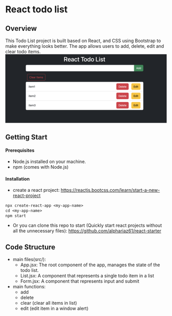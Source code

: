 # React todo list 

## Overview
This Todo List project is built based on React, and CSS using Bootstrap to make everything looks better. The app allows users to add, delete, edit and clear todo items.
![Alt text](https://github.com/yyutang/React-Todo-List/blob/main/img/readme.png)

## Getting Start
#### Prerequisites
- Node.js installed on your machine.
- npm (comes with Node.js)

#### Installation
- create a react project: https://reactjs.bootcss.com/learn/start-a-new-react-project 
```
npx create-react-app <my-app-name>
cd <my-app-name>
npm start
```
- Or you can clone this repo to start
(Quickly start react projects without all the unnecessary files): https://github.com/alphariaz61/react-starter

## Code Structure
- main files(src/):
	- App.jsx: The root component of the app, manages the state of the todo list.
	- List.jsx: A component that represents a single todo item in a list
	- Form.jsx: A component that represents input and submit
- main functions:
	- add
	- delete
	- clear (clear all items in list)
	- edit (edit item in a window alert)
